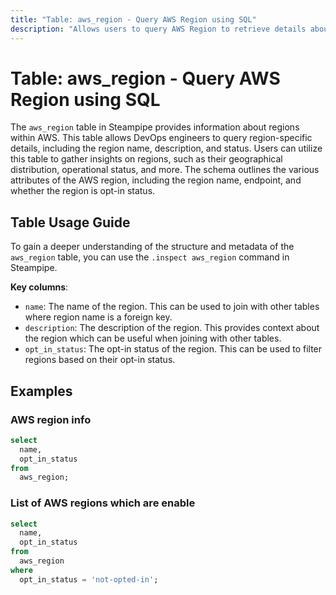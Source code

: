 ```yaml
---
title: "Table: aws_region - Query AWS Region using SQL"
description: "Allows users to query AWS Region to retrieve details about AWS regions including their names, descriptions, and statuses."
---
```


# Table: aws_region - Query AWS Region using SQL

The `aws_region` table in Steampipe provides information about regions within AWS. This table allows DevOps engineers to query region-specific details, including the region name, description, and status. Users can utilize this table to gather insights on regions, such as their geographical distribution, operational status, and more. The schema outlines the various attributes of the AWS region, including the region name, endpoint, and whether the region is opt-in status.

## Table Usage Guide

To gain a deeper understanding of the structure and metadata of the `aws_region` table, you can use the `.inspect aws_region` command in Steampipe.

**Key columns**:

- `name`: The name of the region. This can be used to join with other tables where region name is a foreign key.
- `description`: The description of the region. This provides context about the region which can be useful when joining with other tables.
- `opt_in_status`: The opt-in status of the region. This can be used to filter regions based on their opt-in status.

## Examples

### AWS region info

```sql
select
  name,
  opt_in_status
from
  aws_region;
```


### List of AWS regions which are enable

```sql
select
  name,
  opt_in_status
from
  aws_region
where
  opt_in_status = 'not-opted-in';
```
